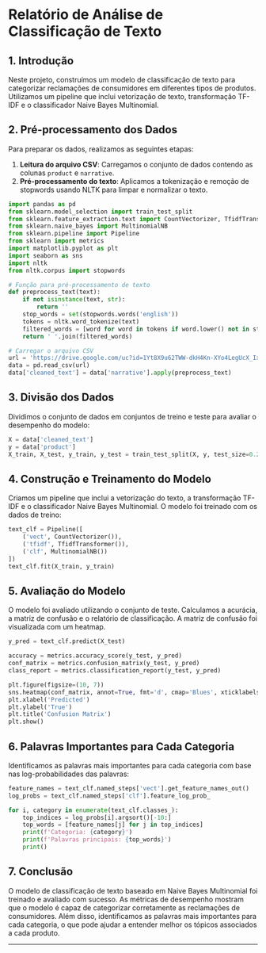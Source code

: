 # Relatório de Análise de Classificação de Texto

## 1. Introdução

Neste projeto, construímos um modelo de classificação de texto para categorizar reclamações de consumidores em diferentes tipos de produtos. Utilizamos um pipeline que inclui vetorização de texto, transformação TF-IDF e o classificador Naive Bayes Multinomial.

## 2. Pré-processamento dos Dados

Para preparar os dados, realizamos as seguintes etapas:
1. **Leitura do arquivo CSV**: Carregamos o conjunto de dados contendo as colunas `product` e `narrative`.
2. **Pré-processamento do texto**: Aplicamos a tokenização e remoção de stopwords usando NLTK para limpar e normalizar o texto.

```python
import pandas as pd
from sklearn.model_selection import train_test_split
from sklearn.feature_extraction.text import CountVectorizer, TfidfTransformer
from sklearn.naive_bayes import MultinomialNB
from sklearn.pipeline import Pipeline
from sklearn import metrics
import matplotlib.pyplot as plt
import seaborn as sns
import nltk
from nltk.corpus import stopwords

# Função para pré-processamento de texto
def preprocess_text(text):
    if not isinstance(text, str):
        return ''
    stop_words = set(stopwords.words('english'))
    tokens = nltk.word_tokenize(text)
    filtered_words = [word for word in tokens if word.lower() not in stop_words]
    return ' '.join(filtered_words)

# Carregar o arquivo CSV
url = 'https://drive.google.com/uc?id=1Yt8X9u62TWW-dkH4Kn-XYo4LegUcX_Ix'
data = pd.read_csv(url)
data['cleaned_text'] = data['narrative'].apply(preprocess_text)
```

## 3. Divisão dos Dados

Dividimos o conjunto de dados em conjuntos de treino e teste para avaliar o desempenho do modelo:

```python
X = data['cleaned_text']
y = data['product']
X_train, X_test, y_train, y_test = train_test_split(X, y, test_size=0.2, random_state=42)
```

## 4. Construção e Treinamento do Modelo

Criamos um pipeline que inclui a vetorização do texto, a transformação TF-IDF e o classificador Naive Bayes Multinomial. O modelo foi treinado com os dados de treino:

```python
text_clf = Pipeline([
    ('vect', CountVectorizer()),
    ('tfidf', TfidfTransformer()),
    ('clf', MultinomialNB())
])
text_clf.fit(X_train, y_train)
```

## 5. Avaliação do Modelo

O modelo foi avaliado utilizando o conjunto de teste. Calculamos a acurácia, a matriz de confusão e o relatório de classificação. A matriz de confusão foi visualizada com um heatmap.

```python
y_pred = text_clf.predict(X_test)

accuracy = metrics.accuracy_score(y_test, y_pred)
conf_matrix = metrics.confusion_matrix(y_test, y_pred)
class_report = metrics.classification_report(y_test, y_pred)

plt.figure(figsize=(10, 7))
sns.heatmap(conf_matrix, annot=True, fmt='d', cmap='Blues', xticklabels=text_clf.classes_, yticklabels=text_clf.classes_)
plt.xlabel('Predicted')
plt.ylabel('True')
plt.title('Confusion Matrix')
plt.show()
```

## 6. Palavras Importantes para Cada Categoria

Identificamos as palavras mais importantes para cada categoria com base nas log-probabilidades das palavras:

```python
feature_names = text_clf.named_steps['vect'].get_feature_names_out()
log_probs = text_clf.named_steps['clf'].feature_log_prob_

for i, category in enumerate(text_clf.classes_):
    top_indices = log_probs[i].argsort()[-10:]
    top_words = [feature_names[j] for j in top_indices]
    print(f'Categoria: {category}')
    print(f'Palavras principais: {top_words}')
    print()
```

## 7. Conclusão

O modelo de classificação de texto baseado em Naive Bayes Multinomial foi treinado e avaliado com sucesso. As métricas de desempenho mostram que o modelo é capaz de categorizar corretamente as reclamações de consumidores. Além disso, identificamos as palavras mais importantes para cada categoria, o que pode ajudar a entender melhor os tópicos associados a cada produto.

---
